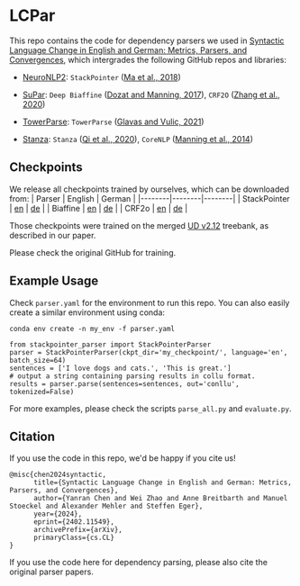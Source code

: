 # LCPar

This repo contains the code for dependency parsers we used in [Syntactic Language Change in English and German: Metrics, Parsers, and Convergences](https://arxiv.org/abs/2402.11549), which intergrades the following GitHub repos and libraries:

* [NeuroNLP2](https://github.com/XuezheMax/NeuroNLP2): `StackPointer` ([Ma et al., 2018](https://aclanthology.org/P18-1130/))

* [SuPar](https://github.com/yzhangcs/parser): `Deep Biaffine` ([Dozat and Manning, 2017](https://openreview.net/forum?id=Hk95PK9le)), `CRF2O` ([Zhang et al., 2020](https://aclanthology.org/2020.acl-main.302/))
  
* [TowerParse](https://github.com/codogogo/towerparse): `TowerParse` ([Glavas and Vulic, 2021](https://aclanthology.org/2021.findings-acl.431/))

* [Stanza](https://stanfordnlp.github.io/stanza/): `Stanza` ([Qi et al., 2020](https://arxiv.org/abs/2003.07082)), `CoreNLP` ([Manning et al., 2014](https://aclanthology.org/P14-5010/))


## Checkpoints

We release all checkpoints trained by ourselves, which can be downloaded from:
| Parser | English | German |
|--------|--------|--------|
| StackPointer | [en](https://drive.google.com/file/d/1B4IItwuN5TQzWtSXEeEidtbrQZVW-AUu/view?usp=sharing) | [de](https://drive.google.com/file/d/13ISEZvAeAWX-7f6sJE4c-CRVkmaBd-GU/view?usp=sharing) |
| Biaffine | [en](https://drive.google.com/file/d/17rWkylDxDeSFWbU404wQQYA7XW8xP5fV/view?usp=sharing) | [de](https://drive.google.com/file/d/1MGTI4UIPmc-n8CBHXG3aTtsOPay59_xs/view?usp=sharing) |
| CRF2o | [en](https://drive.google.com/file/d/11npLVAwl2TCiWJXZ707JKEstctV1n3Z4/view?usp=sharing) | [de](https://drive.google.com/file/d/13NtQqyTv96rjCHMoNsras___COFSmUSy/view?usp=sharing) |


Those checkpoints were trained on the merged [UD v2.12](https://lindat.mff.cuni.cz/repository/xmlui/handle/11234/1-5150) treebank, as described in our paper.

Please check the original GitHub for training. 

## Example Usage
Check `parser.yaml` for the environment to run this repo. You can also easily create a similar environment using conda:
```
conda env create -n my_env -f parser.yaml
```

```
from stackpointer_parser import StackPointerParser
parser = StackPointerParser(ckpt_dir='my_checkpoint/', language='en', batch_size=64)
sentences = ['I love dogs and cats.', 'This is great.']
# output a string containing parsing results in collu format.
results = parser.parse(sentences=sentences, out='conllu', tokenized=False)
```

For more examples, please check the scripts `parse_all.py` and `evaluate.py`.

## Citation
If you use the code in this repo, we'd be happy if you cite us!
```
@misc{chen2024syntactic,
      title={Syntactic Language Change in English and German: Metrics, Parsers, and Convergences}, 
      author={Yanran Chen and Wei Zhao and Anne Breitbarth and Manuel Stoeckel and Alexander Mehler and Steffen Eger},
      year={2024},
      eprint={2402.11549},
      archivePrefix={arXiv},
      primaryClass={cs.CL}
}
```

If you use the code here for dependency parsing, please also cite the original parser papers.